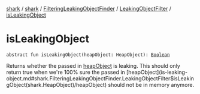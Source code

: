 [shark](../../../index.md) / [shark](../../index.md) / [FilteringLeakingObjectFinder](../index.md) / [LeakingObjectFilter](index.md) / [isLeakingObject](./is-leaking-object.md)

# isLeakingObject

`abstract fun isLeakingObject(heapObject: HeapObject): `[`Boolean`](https://kotlinlang.org/api/latest/jvm/stdlib/kotlin/-boolean/index.html)

Returns whether the passed in [heapObject](is-leaking-object.md#shark.FilteringLeakingObjectFinder.LeakingObjectFilter$isLeakingObject(shark.HeapObject)/heapObject) is leaking. This should only return true
when we're 100% sure the passed in [heapObject](is-leaking-object.md#shark.FilteringLeakingObjectFinder.LeakingObjectFilter$isLeakingObject(shark.HeapObject)/heapObject) should not be in memory anymore.

